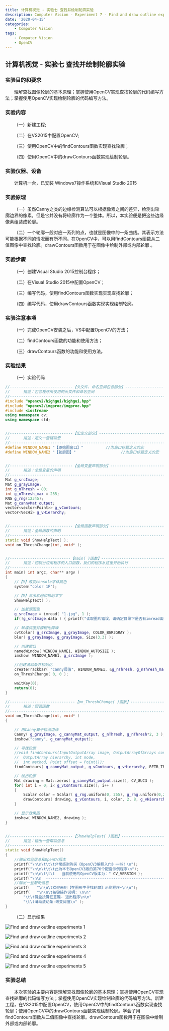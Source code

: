 ```yaml
---
title: 计算机视觉 - 实验七 查找并绘制轮廓实验
description: Computer Vision - Experiment 7 - Find and draw outline experiments
date: '2020-04-15'
categories:
    - Computer Vision
tags:
    - Computer Vision
    - OpenCV
---
```


## 计算机视觉 - 实验七 查找并绘制轮廓实验

### 实验目的和要求

&emsp;&emsp;理解查找图像轮廓的基本原理；掌握使用OpenCV实现查找轮廓的代码编写方法；掌握使用OpenCV实现绘制轮廓的代码编写方法。

### 实验内容

&emsp;&emsp;（一）新建工程;

&emsp;&emsp;（二）在VS2015中配置OpenCV;

&emsp;&emsp;（三）使用OpenCV中的findContours函数实现查找轮廓；

&emsp;&emsp;（四）使用OpenCV中的drawContours函数实现绘制轮廓。  

### 实验仪器、设备

&emsp;&emsp;计算机一台，已安装 Windows7操作系统和Visual Studio 2015

### 实验原理

&emsp;&emsp;（一）虽然Canny之类的边缘检测算法可以根据像素之间的差异，检测出轮廓边界的像素，但是它并没有将轮廓作为一个整体。所以，本实验便是把这些边缘像素组装成轮廓。

&emsp;&emsp;（二）一个轮廓一般对应一系列的点，也就是图像中的一条曲线。其表示方法可能根据不同的情况而有所不同。在OpenCV中，可以用findContours函数从二值图像中查找轮廓。drawContours函数用于在图像中绘制外部或内部轮廓 。 

### 实验步骤

&emsp;&emsp;（一）创建Visual Studio 2015控制台程序；

&emsp;&emsp;（二）在Visual Studio 2015中配置OpenCV；

&emsp;&emsp;（三）编写代码，使用findContours函数实现实现查找轮廓；

&emsp;&emsp;（四）编写代码，使用drawContours函数实现实现绘制轮廓。

### 实验注意事项

&emsp;&emsp;（一）完成OpenCV安装之后，VS中配置OpenCV的方法；

&emsp;&emsp;（二）findContours函数的功能和使用方法；

&emsp;&emsp;（三）drawContours函数的功能和使用方法。

### 实验结果

&emsp;&emsp;（一）实验代码

```cpp
//----------------------------【头文件、命名空间包含部分】----------------------------
//		描述：包含程序所使用的头文件和命名空间
//-------------------------------------------------------------------------------------
#include "opencv2/highgui/highgui.hpp"
#include "opencv2/imgproc/imgproc.hpp"
#include <iostream>
using namespace cv;
using namespace std;


//----------------------------【宏定义部分】-------------------------------------------- 
//		描述：定义一些辅助宏 
//------------------------------------------------------------------------------------- 
#define WINDOW_NAME1 "【原始图窗口】"			//为窗口标题定义的宏 
#define WINDOW_NAME2 "【轮廓图】"					//为窗口标题定义的宏 


//----------------------------【全局变量声明部分】--------------------------------------
//		描述：全局变量的声明
//-------------------------------------------------------------------------------------
Mat g_srcImage; 
Mat g_grayImage;
int g_nThresh = 80;
int g_nThresh_max = 255;
RNG g_rng(12345);
Mat g_cannyMat_output;
vector<vector<Point>> g_vContours;
vector<Vec4i> g_vHierarchy;


//----------------------------【全局函数声明部分】--------------------------------------
//		描述：全局函数的声明
//-------------------------------------------------------------------------------------
static void ShowHelpText( );
void on_ThreshChange(int, void* );


//---------------------------【main( )函数】--------------------------------------------
//		描述：控制台应用程序的入口函数，我们的程序从这里开始执行
//-------------------------------------------------------------------------------------
int main( int argc, char** argv )
{
	//【0】改变console字体颜色
	system("color 1F"); 

	//【0】显示欢迎和帮助文字
	ShowHelpText( );

	// 加载源图像
	g_srcImage = imread( "1.jpg", 1 );
	if(!g_srcImage.data ) { printf("读取图片错误，请确定目录下是否有imread函数指定的图片存在~！ \n"); return false; } 

	// 转成灰度并模糊化降噪
	cvtColor( g_srcImage, g_grayImage, COLOR_BGR2GRAY );
	blur( g_grayImage, g_grayImage, Size(3,3) );

	// 创建窗口
	namedWindow( WINDOW_NAME1, WINDOW_AUTOSIZE );
	imshow( WINDOW_NAME1, g_srcImage );

	//创建滚动条并初始化
	createTrackbar( "canny阈值", WINDOW_NAME1, &g_nThresh, g_nThresh_max, on_ThreshChange );
	on_ThreshChange( 0, 0 );

	waitKey(0);
	return(0);
}

//-----------------------------【on_ThreshChange( )函数】------------------------------  
//      描述：回调函数
//-------------------------------------------------------------------------------------  
void on_ThreshChange(int, void* )
{

	// 用Canny算子检测边缘
	Canny( g_grayImage, g_cannyMat_output, g_nThresh, g_nThresh*2, 3 );
	imshow("canny", g_cannyMat_output);

	// 寻找轮廓
	//void findContours(InputOutputArray image, OutputArrayOfArrays contours,
	//	OutputArray hierarchy, int mode,
	//	int method, Point offset = Point());
	findContours( g_cannyMat_output, g_vContours, g_vHierarchy, RETR_TREE, CHAIN_APPROX_SIMPLE, Point(0, 0) );

	// 绘出轮廓
	Mat drawing = Mat::zeros( g_cannyMat_output.size(), CV_8UC3 );
	for( int i = 0; i< g_vContours.size(); i++ )
	{
		Scalar color = Scalar( g_rng.uniform(0, 255), g_rng.uniform(0,255), g_rng.uniform(0,255) );//任意值
		drawContours( drawing, g_vContours, i, color, 2, 8, g_vHierarchy, 0, Point() );
	}

	// 显示效果图
	imshow( WINDOW_NAME2, drawing );
}


//----------------------------【ShowHelpText( )函数】----------------------------------  
//      描述：输出一些帮助信息  
//-------------------------------------------------------------------------------------  
static void ShowHelpText()  
{  
	//输出欢迎信息和OpenCV版本
	printf("\n\n\t\t\t非常感谢购买《OpenCV3编程入门》一书！\n");
	printf("\n\n\t\t\t此为本书OpenCV3版的第70个配套示例程序\n");
	printf("\n\n\t\t\t   当前使用的OpenCV版本为：" CV_VERSION );
	printf("\n\n  ----------------------------------------------------------------------------\n");
	//输出一些帮助信息  
	printf(   "\n\n\t欢迎来到【在图形中寻找轮廓】示例程序~\n\n");  
	printf(   "\n\n\t按键操作说明: \n\n"  
		"\t\t键盘按键任意键- 退出程序\n\n"  
		"\t\t滑动滚动条-改变阈值\n" );  
} 
```

&emsp;&emsp;（二）显示结果

![Find and draw outline experiments 1](https://raw.githubusercontent.com/JavenJin/blog-image/master/content/post/Campus%20Projects/Computer%20Vision/Experiment%2007%20Find%20and%20draw%20outline%20experiments/find-and-draw-outline-experiments1.png)

![Find and draw outline experiments 2](https://raw.githubusercontent.com/JavenJin/blog-image/master/content/post/Campus%20Projects/Computer%20Vision/Experiment%2007%20Find%20and%20draw%20outline%20experiments/find-and-draw-outline-experiments2.png)

![Find and draw outline experiments 3](https://raw.githubusercontent.com/JavenJin/blog-image/master/content/post/Campus%20Projects/Computer%20Vision/Experiment%2007%20Find%20and%20draw%20outline%20experiments/find-and-draw-outline-experiments3.png)

![Find and draw outline experiments 4](https://raw.githubusercontent.com/JavenJin/blog-image/master/content/post/Campus%20Projects/Computer%20Vision/Experiment%2007%20Find%20and%20draw%20outline%20experiments/find-and-draw-outline-experiments4.png)

![Find and draw outline experiments 5](https://raw.githubusercontent.com/JavenJin/blog-image/master/content/post/Campus%20Projects/Computer%20Vision/Experiment%2007%20Find%20and%20draw%20outline%20experiments/find-and-draw-outline-experiments5.png)

### 实验总结

&emsp;&emsp;本次实验的主要内容是理解查找图像轮廓的基本原理；掌握使用OpenCV实现查找轮廓的代码编写方法；掌握使用OpenCV实现绘制轮廓的代码编写方法。新建工程，在VS2015中配置OpenCV，使用OpenCV中的findContours函数实现查找轮廓；使用OpenCV中的drawContours函数实现绘制轮廓。学会了用findContours函数从二值图像中查找轮廓。drawContours函数用于在图像中绘制外部或内部轮廓。
